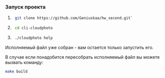 ### Запуск проекта
1. ```bash 
    git clone https://github.com/Geniuskaa/hw_second.git`
   ```
2. ```bash 
    cd cli-cloudphoto
   ```
3. ```bash 
    ./cloudphoto help
   ```

Исполняемый файл уже собран - вам остается только запустить его.

В случае если понадобится пересобрать исполняемый файл вы можете вызвать команду:  
```bash 
make build
```
